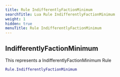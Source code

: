 ```yaml
---
title: Rule IndifferentlyFactionMinimum
searchTitle: Lua Rule IndifferentlyFactionMinimum
weight: 1
hidden: true
menuTitle: Rule IndifferentlyFactionMinimum
---
```

## IndifferentlyFactionMinimum

This represents a IndifferentlyFactionMinimum Rule
```lua
Rule.IndifferentlyFactionMinimum
```